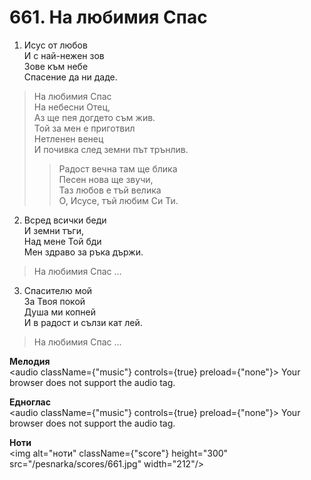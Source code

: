 # 661. На любимия Спас

1. Исус от любов  
И с най-нежен зов  
Зове към небе  
Спасение да ни даде.  

> На любимия Спас  
> На небесни Отец,  
> Аз ще пея догдето съм жив.  
> Той за мен е приготвил  
> Нетленен венец  
> И почивка след земни път трънлив.  
> > Радост вечна там ще блика  
> > Песен нова ще звучи,  
> > Таз любов е тъй велика  
> > О, Исусе, тъй любим Си Ти.  

2. Всред всички беди  
И земни тъги,  
Над мене Той бди  
Мен здраво за ръка държи.  

> На любимия Спас ...  

3. Спасителю мой  
За Твоя покой  
Душа ми копней  
И в радост и сълзи кат лей.  

> На любимия Спас ...

**Мелодия**  
<audio className={"music"} controls={true} preload={"none"}>
    <source src="/pesnarka/mp3/661.mp3" type="audio/mpeg"/>
    Your browser does not support the audio tag.
</audio>

**Едноглас**  
<audio className={"music"} controls={true} preload={"none"}>
    <source src="/pesnarka/transp/661.mp3" type="audio/mpeg"/>
    Your browser does not support the audio tag.
</audio>

**Ноти**  
<img alt="ноти" className={"score"} height="300" src="/pesnarka/scores/661.jpg" width="212"/>
